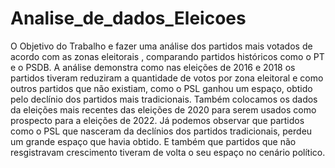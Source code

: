 # Analise_de_dados_Eleicoes
 O Objetivo do Trabalho e fazer uma análise dos partidos mais votados de acordo com as zonas eleitorais , comparando partidos históricos como o PT e o PSDB.
 A análise demonstra como nas  eleições de 2016 e 2018 os partidos tiveram reduziram a quantidade de votos por zona eleitoral e como outros partidos que não existiam, como o PSL ganhou um espaço, obtido pelo declínio dos partidos mais tradicionais. 
 Também colocamos os dados da eleições mais recentes das eleições de 2020 para serem usados como prospecto para a eleições de 2022. Já podemos observar que partidos como o PSL que nasceram da declínios dos partidos tradicionais, perdeu um grande espaço que havia obtido. E também que partidos que não resgistravam crescimento  tiveram de volta o seu espaço no cenário político. 
